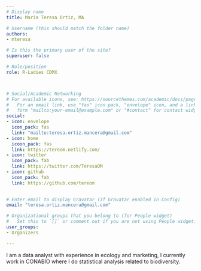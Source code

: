```yaml
---
# Display name
title: Maria Teresa Ortiz, MA

# Username (this should match the folder name)
authors:
- mteresa

# Is this the primary user of the site?
superuser: false

# Role/position
role: R-Ladies CDMX



# Social/Academic Networking
# For available icons, see: https://sourcethemes.com/academic/docs/page-builder/#icons
#   For an email link, use "fas" icon pack, "envelope" icon, and a link in the
#   form "mailto:your-email@example.com" or "#contact" for contact widget.
social:
- icon: envelope
  icon_pack: fas
  link: "mailto:teresa.ortiz.mancera@gmail.com"
- icon: home
  icoon_pack: fas
  link: https://tereom.netlify.com/
- icon: twitter
  icon_pack: fab
  link: https://twitter.com/TeresaOM
- icon: github
  icon_pack: fab
  link: https://github.com/tereom
  

# Enter email to display Gravatar (if Gravatar enabled in Config)
email: "teresa.ortiz.mancera@gmail.com"

# Organizational groups that you belong to (for People widget)
#   Set this to `[]` or comment out if you are not using People widget.
user_groups:
- Organizers

---
```


I am a data analyst with experience in ecology and marketing, I currently work in CONABIO where I do statistical analysis related to biodiversity.
